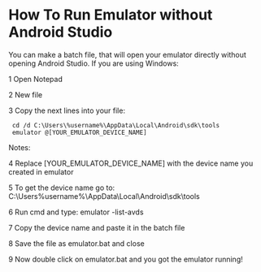 # How To Run Emulator without Android Studio

You can make a batch file, that will open your emulator directly without opening Android Studio. If you are using Windows:

1 Open Notepad

2 New file

3 Copy the next lines into your file:
```
 cd /d C:\Users\%username%\AppData\Local\Android\sdk\tools
 emulator @[YOUR_EMULATOR_DEVICE_NAME]
```

Notes:

4 Replace [YOUR_EMULATOR_DEVICE_NAME] with the device name you created in emulator

5 To get the device name go to: C:\Users\%username%\AppData\Local\Android\sdk\tools

6 Run cmd and type: emulator -list-avds

7 Copy the device name and paste it in the batch file

8 Save the file as emulator.bat and close

9 Now double click on emulator.bat and you got the emulator running!
